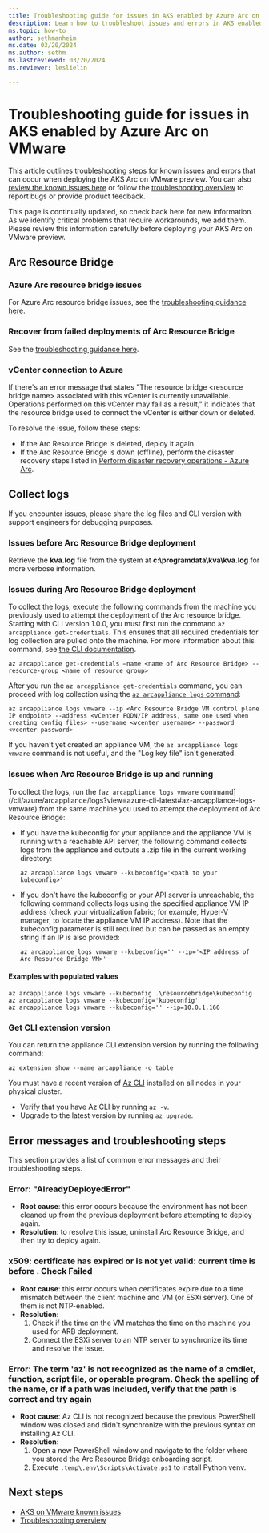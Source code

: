 ```yaml
---
title: Troubleshooting guide for issues in AKS enabled by Azure Arc on VMware (preview)
description: Learn how to troubleshoot issues and errors in AKS enabled by Arc on VMware.
ms.topic: how-to
author: sethmanheim
ms.date: 03/20/2024
ms.author: sethm 
ms.lastreviewed: 03/20/2024
ms.reviewer: leslielin

---
```


# Troubleshooting guide for issues in AKS enabled by Azure Arc on VMware

This article outlines troubleshooting steps for known issues and errors that can occur when deploying the AKS Arc on VMware preview. You can also [review the known issues here](aks-vmware-known-issues.md) or follow the [troubleshooting overview](aks-vmware-support-troubleshoot.md) to report bugs or provide product feedback.

This page is continually updated, so check back here for new information. As we identify critical problems that require workarounds, we add them. Please review this information carefully before deploying your AKS Arc on VMware preview.

## Arc Resource Bridge

### Azure Arc resource bridge issues

For Azure Arc resource bridge issues, see the [troubleshooting guidance here](/azure/azure-arc/resource-bridge/troubleshoot-resource-bridge).

### Recover from failed deployments of Arc Resource Bridge

See the [troubleshooting guidance here](/azure/azure-arc/vmware-vsphere/quick-start-connect-vcenter-to-arc-using-script#recovering-from-failed-deployments).

### vCenter connection to Azure

If there's an error message that states "The resource bridge \<resource bridge name\> associated with this vCenter is currently unavailable. Operations performed on this vCenter may fail as a result," it indicates that the resource bridge used to connect the vCenter is either down or deleted.

To resolve the issue, follow these steps:

- If the Arc Resource Bridge is deleted, deploy it again.
- If the Arc Resource Bridge is down (offline), perform the disaster recovery steps listed in [Perform disaster recovery operations - Azure Arc](/azure/azure-arc/vmware-vsphere/recover-from-resource-bridge-deletion).

## Collect logs

If you encounter issues, please share the log files and CLI version with support engineers for debugging purposes.

### Issues before Arc Resource Bridge deployment

Retrieve the **kva.log** file from the system at **c:\programdata\kva\kva.log** for more verbose information.

### Issues during Arc Resource Bridge deployment

To collect the logs, execute the following commands from the machine you previously used to attempt the deployment of the Arc resource bridge. Starting with CLI version 1.0.0, you must first run the command `az arcappliance get-credentials`. This ensures that all required credentials for log collection are pulled onto the machine. For more information about this command, see [the CLI documentation](/cli/azure/arcappliance?view=azure-cli-latest#az-arcappliance-get-credentials).

```azurecli
az arcappliance get-credentials –name <name of Arc Resource Bridge> --resource-group <name of resource group>
```

After you run the `az arcappliance get-credentials` command, you can proceed with log collection using the [`az arcappliance logs` command](/cli/azure/arcappliance/logs?view=azure-cli-latest#az-arcappliance-logs-vmware):

```azurecli
az arcappliance logs vmware --ip <Arc Resource Bridge VM control plane IP endpoint> --address <vCenter FQDN/IP address, same one used when creating config files> --username <vcenter username> --password <vcenter password>
```

If you haven't yet created an appliance VM, the `az arcappliance logs vmware` command is not useful, and the "Log key file" isn't generated.

### Issues when Arc Resource Bridge is up and running

To collect the logs, run the `[az arcappliance logs vmware` command](/cli/azure/arcappliance/logs?view=azure-cli-latest#az-arcappliance-logs-vmware) from the same machine you used to attempt the deployment of Arc Resource Bridge:

- If you have the kubeconfig for your appliance and the appliance VM is running with a reachable API server, the following command collects logs from the appliance and outputs a .zip file in the current working directory:

  ```azurecli
  az arcappliance logs vmware --kubeconfig='<path to your kubeconfig>'
  ```

- If you don't have the kubeconfig or your API server is unreachable, the following command collects logs using the specified appliance VM IP address (check your virtualization fabric; for example, Hyper-V manager, to locate the appliance VM IP address). Note that the kubeconfig parameter is still required but can be passed as an empty string if an IP is also provided:

  ```azurecli
  az arcappliance logs vmware --kubeconfig='' --ip='<IP address of Arc Resource Bridge VM>'
  ```

#### Examples with populated values

```azurecli
az arcappliance logs vmware --kubeconfig .\resourcebridge\kubeconfig
az arcappliance logs vmware --kubeconfig='kubeconfig'
az arcappliance logs vmware --kubeconfig='' --ip=10.0.1.166
```

### Get CLI extension version

You can return the appliance CLI extension version by running the following command:

```azurecli
az extension show --name arcappliance -o table
```

You must have a recent version of [Az CLI](/cli/azure/install-azure-cli) installed on all nodes in your physical cluster.

- Verify that you have Az CLI by running `az -v`.
- Upgrade to the latest version by running `az upgrade`.

## Error messages and troubleshooting steps

This section provides a list of common error messages and their troubleshooting steps.

### Error: "AlreadyDeployedError"

- **Root cause**: this error occurs because the environment has not been cleaned up from the previous deployment before attempting to deploy again.
- **Resolution**: to resolve this issue, uninstall Arc Resource Bridge, and then try to deploy again.

### x509: certificate has expired or is not yet valid: current time <time1> is before <time2>. Check Failed

- **Root cause**: this error occurs when certificates expire due to a time mismatch between the client machine and VM (or ESXi server). One of them is not NTP-enabled.
- **Resolution**:
  1. Check if the time on the VM matches the time on the machine you used for ARB deployment.
  1. Connect the ESXi server to an NTP server to synchronize its time and resolve the issue.

### Error: The term 'az' is not recognized as the name of a cmdlet, function, script file, or operable program. Check the spelling of the name, or if a path was included, verify that the path is correct and try again

- **Root cause**: Az CLI is not recognized because the previous PowerShell window was closed and didn't synchronize with the previous syntax on installing Az CLI.
- **Resolution**:
  1. Open a new PowerShell window and navigate to the folder where you stored the Arc Resource Bridge onboarding script.
  1. Execute `.temp\.env\Scripts\Activate.ps1` to install Python venv.

## Next steps

- [AKS on VMware known issues](aks-vmware-known-issues.md)
- [Troubleshooting overview](aks-vmware-support-troubleshoot.md)
